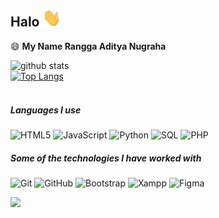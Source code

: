 <h2> Halo  <img src="https://github.com/ABSphreak/ABSphreak/blob/master/gifs/Hi.gif" width="30px"></h2> 😄 <b>My Name Rangga Aditya Nugraha</b> <br>

![github stats](https://github-readme-stats.vercel.app/api?username=ranggaqtay&show_icons=true)<br/>
[![Top Langs](https://github-readme-stats.vercel.app/api/top-langs/?username=ranggaqtay&show_icons=true&layout=compact&theme=vue)](https://github.com/anuraghazra/github-readme-stats) <br> <br>
##### Languages I use

![HTML5](https://img.shields.io/badge/-HTML5-000000?style=flat&logo=html5)
![JavaScript](https://img.shields.io/badge/-JavaScript-000000?style=flat&logo=javascript)
![Python](https://img.shields.io/badge/-Python-000000?style=flat&logo=python)
![SQL](https://img.shields.io/badge/-Mysql-000000?style=flat&logo=Mysql)
![PHP](https://img.shields.io/badge/-PHP-000000?style=flat&logo=PHP)
##### Some of the technologies I have worked with

![Git](https://img.shields.io/badge/-Git-222222?style=flat&logo=git&logoColor=F05032)
![GitHub](https://img.shields.io/badge/-GitHub-222222?style=flat&logo=github&logoColor=181717)
![Bootstrap](https://img.shields.io/badge/-Bootstrap-222222?style=flat&logo=Bootstrap&logoColor=61DAFB)
![Xampp](https://img.shields.io/badge/-Xampp-000000?style=flat&logo=Xampp)
![Figma](https://img.shields.io/badge/-Figma-000000?style=flat&logo=Figma)

<img src="https://komarev.com/ghpvc/?username=ranggaqtay&color=blue&style=flat-square" align="left" />
